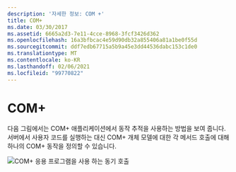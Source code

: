 ```yaml
---
description: '자세한 정보: COM +'
title: COM+
ms.date: 03/30/2017
ms.assetid: 6665a2d3-7e11-4cce-8968-3fcf3426d362
ms.openlocfilehash: 16a3bfbcac4e59d90db32a855406a81a1be0f55d
ms.sourcegitcommit: ddf7edb67715a5b9a45e3dd44536dabc153c1de0
ms.translationtype: MT
ms.contentlocale: ko-KR
ms.lasthandoff: 02/06/2021
ms.locfileid: "99770822"
---
```

# <a name="com"></a>COM+

다음 그림에서는 COM+ 애플리케이션에서 동작 추적을 사용하는 방법을 보여 줍니다. 서버에서 사용자 코드를 실행하는 대신 COM+ 개체 모델에 대한 각 메서드 호출에 대해 하나의 COM+ 동작을 정의할 수 있습니다.  
  
 ![COM&#43; 응용 프로그램을 사용 하는 동기 호출](media/com-tracing.gif "Com + 추적")
